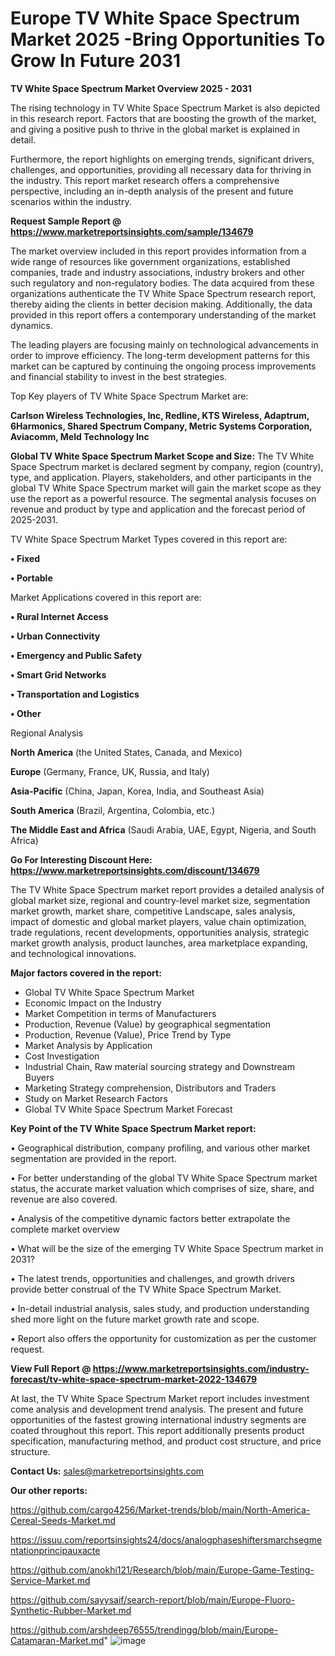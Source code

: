 # Europe TV White Space Spectrum Market 2025 -Bring Opportunities To Grow In Future 2031

<Strong> TV White Space Spectrum Market Overview 2025 - 2031</strong>

The rising technology in TV White Space Spectrum Market is also depicted in this research report. Factors that are boosting the growth of the market, and giving a positive push to thrive in the global market is explained in detail.

Furthermore, the report highlights on emerging trends, significant drivers, challenges, and opportunities, providing all necessary data for thriving in the industry. This report market research offers a comprehensive perspective, including an in-depth analysis of the present and future scenarios within the industry.

<strong>Request Sample Report @ <a href=https://www.marketreportsinsights.com/sample/134679>https://www.marketreportsinsights.com/sample/134679</a></strong>

The market overview included in this report provides information from a wide range of resources like government organizations, established companies, trade and industry associations, industry brokers and other such regulatory and non-regulatory bodies. The data acquired from these organizations authenticate the TV White Space Spectrum research report, thereby aiding the clients in better decision making. Additionally, the data provided in this report offers a contemporary understanding of the market dynamics.

The leading players are focusing mainly on technological advancements in order to improve efficiency. The long-term development patterns for this market can be captured by continuing the ongoing process improvements and financial stability to invest in the best strategies.

Top Key players of TV White Space Spectrum Market are:

<strong>Carlson Wireless Technologies, Inc, Redline, KTS Wireless, Adaptrum, 6Harmonics, Shared Spectrum Company, Metric Systems Corporation, Aviacomm, Meld Technology Inc</strong>

<strong><b>Global TV White Space Spectrum Market Scope and Size:</b></strong>
The TV White Space Spectrum market is declared segment by company, region (country), type, and application. Players, stakeholders, and other participants in the global TV White Space Spectrum market will gain the market scope as they use the report as a powerful resource. The segmental analysis focuses on revenue and product by type and application and the forecast period of 2025-2031.

TV White Space Spectrum Market Types covered in this report are:

<strong>• Fixed

• Portable</strong>

Market Applications covered in this report are:

<strong>• Rural Internet Access

• Urban Connectivity

• Emergency and Public Safety

• Smart Grid Networks

• Transportation and Logistics

• Other</strong> 

Regional Analysis

<strong>North America</strong> (the United States, Canada, and Mexico)

<strong>Europe</strong> (Germany, France, UK, Russia, and Italy)

<strong>Asia-Pacific</strong> (China, Japan, Korea, India, and Southeast Asia)

<strong>South America</strong> (Brazil, Argentina, Colombia, etc.)

<strong>The Middle East and Africa</strong> (Saudi Arabia, UAE, Egypt, Nigeria, and South Africa)

<strong>Go For Interesting Discount Here: <a href=https://www.marketreportsinsights.com/discount/134679>https://www.marketreportsinsights.com/discount/134679</a></strong>

The TV White Space Spectrum market report provides a detailed analysis of global market size, regional and country-level market size, segmentation market growth, market share, competitive Landscape, sales analysis, impact of domestic and global market players, value chain optimization, trade regulations, recent developments, opportunities analysis, strategic market growth analysis, product launches, area marketplace expanding, and technological innovations.

<strong><b>Major factors covered in the report:</b></strong>
<ul>
  <li>Global TV White Space Spectrum Market </li>
  <li>Economic Impact on the Industry</li>
  <li>Market Competition in terms of Manufacturers</li>
  <li>Production, Revenue (Value) by geographical segmentation</li>
  <li>Production, Revenue (Value), Price Trend by Type</li>
  <li>Market Analysis by Application</li>
  <li>Cost Investigation</li>
  <li>Industrial Chain, Raw material sourcing strategy and Downstream Buyers</li>
  <li>Marketing Strategy comprehension, Distributors and Traders</li>
  <li>Study on Market Research Factors</li>
  <li>Global TV White Space Spectrum Market Forecast</li>
</ul>

<strong><b>Key Point of the TV White Space Spectrum Market report:</b></strong>

• Geographical distribution, company profiling, and various other market segmentation are provided in the report.

• For better understanding of the global TV White Space Spectrum market status, the accurate market valuation which comprises of size, share, and revenue are also covered.

• Analysis of the competitive dynamic factors better extrapolate the complete market overview

• What will be the size of the emerging TV White Space Spectrum market in 2031?

• The latest trends, opportunities and challenges, and growth drivers provide better construal of the TV White Space Spectrum Market.

• In-detail industrial analysis, sales study, and production understanding shed more light on the future market growth rate and scope.

• Report also offers the opportunity for customization as per the customer request.

<strong><b>View Full Report @ <a href=https://www.marketreportsinsights.com/industry-forecast/tv-white-space-spectrum-market-2022-134679>https://www.marketreportsinsights.com/industry-forecast/tv-white-space-spectrum-market-2022-134679</a></b></strong>


At last, the TV White Space Spectrum Market report includes investment come analysis and development trend analysis. The present and future opportunities of the fastest growing international industry segments are coated throughout this report. This report additionally presents product specification, manufacturing method, and product cost structure, and price structure.

<strong>Contact Us:</strong>
sales@marketreportsinsights.com

<strong>Our other reports:</strong>

<a href=https://github.com/cargo4256/Market-trends/blob/main/North-America-Cereal-Seeds-Market.md>https://github.com/cargo4256/Market-trends/blob/main/North-America-Cereal-Seeds-Market.md</a>

<a href=https://issuu.com/reportsinsights24/docs/analogphaseshiftersmarchsegmentationprincipauxacte>https://issuu.com/reportsinsights24/docs/analogphaseshiftersmarchsegmentationprincipauxacte</a>

<a href=https://github.com/anokhi121/Research/blob/main/Europe-Game-Testing-Service-Market.md>https://github.com/anokhi121/Research/blob/main/Europe-Game-Testing-Service-Market.md</a>

<a href=https://github.com/sayysaif/search-report/blob/main/Europe-Fluoro-Synthetic-Rubber-Market.md>https://github.com/sayysaif/search-report/blob/main/Europe-Fluoro-Synthetic-Rubber-Market.md</a>

<a href=https://github.com/arshdeep76555/trendingg/blob/main/Europe-Catamaran-Market.md>https://github.com/arshdeep76555/trendingg/blob/main/Europe-Catamaran-Market.md</a>"
![image](https://github.com/user-attachments/assets/81993407-ec61-44cf-9c34-b177d0fec7ab)
